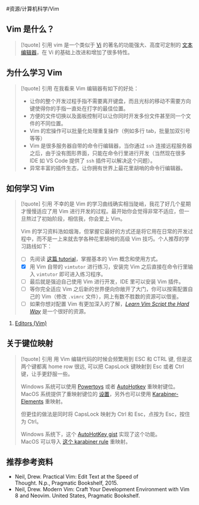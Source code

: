 #资源/计算机科学/Vim

## Vim 是什么？

> [!quote] 引用
> vim 是一个类似于 [Vi](https://baike.baidu.com/item/Vi/8987313?fromModule=lemma_inlink) 的著名的功能强大、高度可定制的 [文本编辑器](https://baike.baidu.com/item/%E6%96%87%E6%9C%AC%E7%BC%96%E8%BE%91%E5%99%A8/8853160?fromModule=lemma_inlink)，在 Vi 的基础上改进和增加了很多特性。

## 为什么学习 Vim

> [!quote] 引用
> 在我看来 Vim 编辑器有如下的好处：
>
> - 让你的整个开发过程手指不需要离开键盘，而且光标的移动不需要方向键使得你的手指一直处在打字的最佳位置。
> - 方便的文件切换以及面板控制可以让你同时开发多份文件甚至同一个文件的不同位置。
> - Vim 的宏操作可以批量化处理重复操作（例如多行 tab，批量加双引号等等）
> - Vim 是很多服务器自带的命令行编辑器，当你通过 `ssh` 连接远程服务器之后，由于没有图形界面，只能在命令行里进行开发（当然现在很多 IDE 如 VS Code 提供了 `ssh` 插件可以解决这个问题）。
> - 异常丰富的插件生态，让你拥有世界上最花里胡哨的命令行编辑器。

## 如何学习 Vim

> [!quote] 引用
> 不幸的是 Vim 的学习曲线确实相当陡峭，我花了好几个星期才慢慢适应了用 Vim 进行开发的过程。最开始你会觉得非常不适应，但一旦熬过了初始阶段，相信我，你会爱上 Vim。
>
> Vim 的学习资料浩如烟海，但掌握它最好的方式还是将它用在日常的开发过程中，而不是一上来就去学各种花里胡哨的高级 Vim 技巧。个人推荐的学习路线如下：
> - [ ] 先阅读 [这篇 tutorial](https://missing.csail.mit.edu/2020/editors/)，掌握基本的 Vim 概念和使用方式。
> - [x] 用 Vim 自带的 `vimtutor` 进行练习，安装完 Vim 之后直接在命令行里输入 `vimtutor` 即可进入练习程序。
> - [ ] 最后就是强迫自己使用 Vim 进行开发，IDE 里可以安装 Vim 插件。
> - [ ] 等你完全适应 Vim 之后新的世界便向你敞开了大门，你可以按需配置自己的 Vim（修改 `.vimrc` 文件），网上有数不胜数的资源可以借鉴。
> - [ ] 如果你想对配置 Vim 有更加深入的了解，[_Learn Vim Script the Hard Way_](https://learnvimscriptthehardway.stevelosh.com/) 是一个很好的资源。

1. [Editors (Vim)](Editors%20(Vim))

## 关于键位映射

> [!quote] 引用
> 用 Vim 编辑代码的时候会频繁用到 ESC 和 CTRL 键, 但是这两个键都离 home row 很远, 可以把 CapsLock 键映射到 Esc 或者 Ctrl 键，让手更舒服一些。
>
> Windows 系统可以使用 [Powertoys](https://learn.microsoft.com/en-us/windows/powertoys/) 或者 [AutoHotkey](https://www.autohotkey.com/) 重映射键位。  
> MacOS 系统提供了重映射键位的 [设置](https://vim.fandom.com/wiki/Map_caps_lock_to_escape_in_macOS)，另外也可以使用 [Karabiner-Elements](https://karabiner-elements.pqrs.org/) 重映射。
>
> 但更佳的做法是同时将 CapsLock 映射为 Ctrl 和 Esc，点按为 Esc，按住为 Ctrl。
>
> Windows 系统下，这个 [AutoHotKey gist](https://gist.github.com/sedm0784/4443120) 实现了这个功能。  
> MacOS 可以导入 [这个 karabiner rule](https://ke-complex-modifications.pqrs.org/#caps_lock_tapped_escape_held_left_control) 重映射。

## 推荐参考资料

- Neil, Drew. Practical Vim: Edit Text at the Speed of Thought. N.p., Pragmatic Bookshelf, 2015.
- Neil, Drew. Modern Vim: Craft Your Development Environment with Vim 8 and Neovim. United States, Pragmatic Bookshelf.

